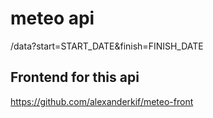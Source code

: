 # meteo api
/data?start=START_DATE&finish=FINISH_DATE

## Frontend for this api
https://github.com/alexanderkif/meteo-front
